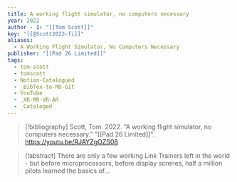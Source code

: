 ```yaml
---
title: A working flight simulator, no computers necessary
year: 2022
author - 1: "[[Tom Scott]]"
key: "[[@Scott2022-fi]]"
aliases:
  - A Working Flight Simulator, No Computers Necessary
publisher: "[[Pad 26 Limited]]"
tags:
  - tom-scott
  - tomscott
  - Notion-Catalogued
  - _BibTex-to-MD-Git
  - YouTube
  - _XR-MR-VR-AR
  - _Cataloged
---
```


> [!bibliography]
> Scott, Tom. 2022. “A working flight simulator, no computers necessary.” "[[Pad 26 Limited]]". https://youtu.be/RJAYZgOZS08

> [!abstract]
> There are only a few working Link Trainers left in the world -  but before microprocessors, before display screnes, half a million pilots learned the basics of...